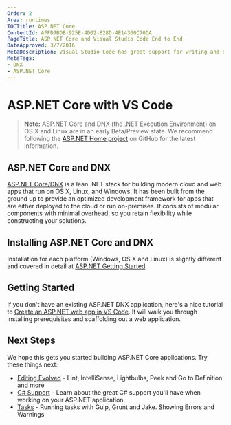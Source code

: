 ```yaml
---
Order: 2
Area: runtimes
TOCTitle: ASP.NET Core
ContentId: AFFD7BDB-925E-4D02-828D-4E14360C70DA
PageTitle: ASP.NET Core and Visual Studio Code End to End
DateApproved: 3/7/2016
MetaDescription: Visual Studio Code has great support for writing and debugging ASP.NET applications running on Cross Platform CLR.
MetaTags:
- DNX
- ASP.NET Core
---
```


# ASP.NET Core with VS Code

>**Note:** ASP.NET Core and DNX (the .NET Execution Environment) on OS X and Linux are in an early Beta/Preview state. We recommend following the [ASP.NET Home project](https://github.com/aspnet/Home) on GitHub for the latest information.

## ASP.NET Core and DNX

[ASP.NET Core/DNX](http://www.asp.net/vnext/overview/aspnet-vnext/aspnet-5-overview) is a lean .NET stack for building modern cloud and web apps that run on OS X, Linux, and Windows. It has been built from the ground up to provide an optimized development framework for apps that are either deployed to the cloud or run on-premises. It consists of modular components with minimal overhead, so you retain flexibility while constructing your solutions.

## Installing ASP.NET Core and DNX

Installation for each platform (Windows, OS X and Linux) is slightly different and covered in detail at [ASP.NET Getting Started](https://docs.asp.net/en/latest/getting-started/index.html).

## Getting Started

If you don't have an existing ASP.NET DNX application, here's a nice tutorial to [Create an ASP.NET web app in VS Code](https://azure.microsoft.com/en-us/documentation/articles/web-sites-create-web-app-using-vscode).  It will walk you through installing prerequisites and scaffolding out a web application.

## Next Steps

We hope this gets you started building ASP.NET Core applications.  Try these things next:

* [Editing Evolved](/docs/editor/editingevolved.md) - Lint, IntelliSense, Lightbulbs, Peek and Go to Definition and more
* [C# Support](/docs/languages/csharp.md) - Learn about the great C# support you'll have when working on your ASP.NET application.
* [Tasks](/docs/editor/tasks.md) - Running tasks with Gulp, Grunt and Jake.  Showing Errors and Warnings
